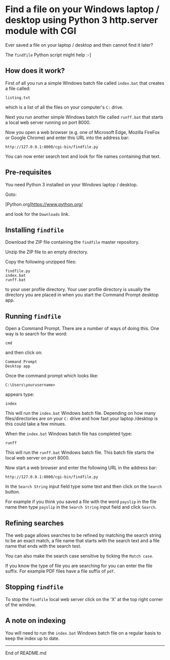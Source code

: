 # Find a file on your Windows laptop / desktop using Python 3 http.server module with CGI

Ever saved a file on your laptop / desktop and then cannot find it later?

The `findfile` Python script might help :-]

## How does it work?

First of all you run a simple Windows batch file called `index.bat` that
creates a file called:

```
listing.txt
```

which is a list of all the files on your computer's `C:` drive.

Next you run another simple Windows batch file called `runff.bat` that starts a local
web server running on port 8000.

Now you open a web browser (e.g. one of Microsoft Edge, Mozilla FireFox or
Google Chrome) and enter this URL into the address bar:

```
http://127.0.0.1:8000/cgi-bin/findfile.py
```

You can now enter search text and look for file names containing that
text.

## Pre-requisites

You need Python 3 installed on your Windows laptop / desktop.

Goto:

[Python.org]<https://www.python.org/>

and look for the `Downloads` link.

## Installing `findfile`

Download the ZIP file containing the `findfile` master repository.

Unzip the ZIP file to an empty directory.

Copy the following unzipped files:

```
findfile.py
index.bat
runff.bat
```

to your user profile directory.  Your user profile directory is usually
the directory you are placed in when you start the Command Prompt desktop app.

## Running `findfile`

Open a Command Prompt.  There are a number of ways of doing this.  One way
is to search for the word:

```
cmd
```

and then click on:

```
Command Prompt
Desktop app
```

Once the command prompt which looks like:

```
C:\Users\yourusername>
```

appears type:

```
index
```

This will run the `index.bat` Windows batch file.  Depending on
how many files/directories are on your `C:` drive and how fast
your laptop /desktop is this could take a few minues.

When the `index.bat` Windows batch file has completed type:

```
runff
```

This will run the `runff.bat` Windows batch file.  This batch file
starts the local web server on port 8000.

Now start a web browser and enter the following URL in the address bar:

```
http://127.0.0.1:8000/cgi-bin/findfile.py
```

In the `Search String` input field type some text and then click
on the `Search` button.

For example if you think you saved a file with the word `payslip` in
the file name then type `payslip` in the `Search String` input field
and click `Search`.

## Refining searches

The web page allows searches to be refined by matching the search string to be an exact match,
a file name that starts with the search text and a file name that ends with the search test.

You can also make the search case sensitive by ticking the `Match case`.

If you know the type of file you are searching for you can enter the
file suffix.  For example PDF files have a file suffix of `pdf`.

## Stopping `findfile`

To stop the `findfile` local web server click on the 'X' at the top right corner of the window.

## A note on indexing

You will need to run the `index.bat` Windows batch file on a regular basis to keep
the index up to date.

----------------
End of README.md
